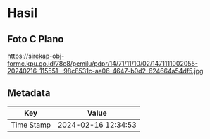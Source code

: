 # Hasil

## Foto C Plano

https://sirekap-obj-formc.kpu.go.id/78e8/pemilu/pdpr/14/71/11/10/02/1471111002055-20240216-115551--98c8531c-aa06-4647-b0d2-624664a54df5.jpg


## Metadata

| Key        | Value               |
| ---------- | ------------------- |
| Time Stamp | 2024-02-16 12:34:53 |



